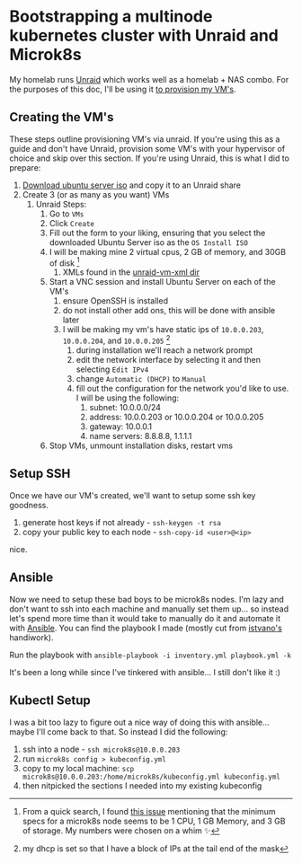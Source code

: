 # Bootstrapping a multinode kubernetes cluster with Unraid and Microk8s

My homelab runs [Unraid](https://unraid.net/) which works well as a homelab + NAS combo. For the purposes of this doc,
I'll be using it [to provision my VM's](https://docs.unraid.net/unraid-os/manual/vm-support/).

## Creating the VM's

These steps outline provisioning VM's via unraid. If you're using this as a guide and don't have Unraid, provision some
VM's with your hypervisor of choice and skip over this section. If you're using Unraid, this is what I did to prepare:

1. [Download ubuntu server iso](https://ubuntu.com/download/server) and copy it to an Unraid share
2. Create 3 (or as many as you want) VMs
   1. Unraid Steps:
      1. Go to `VMs`
      2. Click `Create`
      3. Fill out the form to your liking, ensuring that you select the downloaded Ubuntu Server iso as the `OS Install ISO`
      4. I will be making mine 2 virtual cpus, 2 GB of memory, and 30GB of disk [^1]
         1. XMLs found in the [unraid-vm-xml dir](./unraid-vm-xml/)
      5. Start a VNC session and install Ubuntu Server on each of the VM's
         1. ensure OpenSSH is installed
         2. do not install other add ons, this will be done with ansible later
         3. I will be making my vm's have static ips of `10.0.0.203`, `10.0.0.204`, and `10.0.0.205` [^2]
            1. during installation we'll reach a network prompt
            2. edit the network interface by selecting it and then selecting `Edit IPv4`
            3. change `Automatic (DHCP)` to `Manual`
            4. fill out the configuration for the network you'd like to use. I will be using the following:
               1. subnet: 10.0.0.0/24
               2. address: 10.0.0.203 or 10.0.0.204 or 10.0.0.205
               3. gateway: 10.0.0.1
               4. name servers: 8.8.8.8, 1.1.1.1
      6. Stop VMs, unmount installation disks, restart vms

## Setup SSH

Once we have our VM's created, we'll want to setup some ssh key goodness.

1. generate host keys if not already - `ssh-keygen -t rsa`
2. copy your public key to each node - `ssh-copy-id <user>@<ip>`

nice.

## Ansible

Now we need to setup these bad boys to be microk8s nodes. I'm lazy and don't want to ssh into each machine and manually
set them up... so instead let's spend more time than it would take to manually do it and automate it with
[Ansible](https://docs.ansible.com/ansible/latest/index.html). You can find the playbook I made
(mostly cut from [istvano's](https://github.com/istvano/ansible_role_microk8s) handiwork).

Run the playbook with `ansible-playbook -i inventory.yml playbook.yml -k`

It's been a long while since I've tinkered with ansible... I still don't like it :)

## Kubectl Setup

I was a bit too lazy to figure out a nice way of doing this with ansible... maybe I'll come back to that. So instead I 
did the following:

1. ssh into a node - `ssh microk8s@10.0.0.203`
2. run `microk8s config > kubeconfig.yml`
3. copy to my local machine: `scp microk8s@10.0.0.203:/home/microk8s/kubeconfig.yml kubeconfig.yml`
4. then nitpicked the sections I needed into my existing kubeconfig

[^1]: From a quick search, I found [this issue](https://github.com/canonical/microk8s/issues/319) mentioning that the minimum specs for a microk8s node seems to be 1 CPU, 1 GB Memory, and 3 GB of storage. My numbers were chosen on a whim :sparkles:
[^2]: my dhcp is set so that I have a block of IPs at the tail end of the mask

